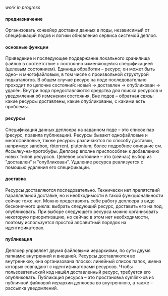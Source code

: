 _work in progress_


#### предназначение
Организовать конвейер доставки данных в поды,
независимый от спецификаций подов и логики обновления сервиса системой деплоя.

#### основные функции
Приведение и последующее поддержание локального хранилища файлов
в соответствие с постоянно изменяющейся спецификацией (целевым состоянием).
Единица обработки – ресурс; он может быть одно- и многофайловым,
в том числе с произвольной структурой подкаталогов.
В общем случае ресурс на поде последовательно проходит по цепочке состояний:
новый -> доставлен -> опубликован -> удалён.
Внутри пода предоставляются средства для поиска ресурсов и уведомления об изменении состояния.
Вне подов – обратная связь: какие ресурсы доставлены, какие опубликованы, с какими есть проблемы.

#### ресурсы
Спецификация данных деплоера на заданном поде – это список пар (ресурс, правила публикации).
Ресурсы бывают однофайловые и многофайловые, также ресурсы различаются по способу доставки,
например: sandbox, rbtorrent, plutonium; более подробное описание см. #ссылку-на-протобуфы.
Деплоер вполне приспособлен к добавлению новых типов ресурсов.
Целевое состояние – это (сейчас) выбор из "доставлен" и "опубликован".
Удаление ресурса реализуется с помощью удаления его спецификации.

#### доставка
Ресурсы доставляются последовательно. Технически нет препятствий параллельной доставке,
но и необходимости в такой функциональности сейчас тоже нет.
Можно представлять себе работу деплоера в виде бесконечного цикла:
выбрать следующий ресурс, доставить его на под, опубликовать.
При выборе следующего ресурса можно организовать некоторую приоритизацию,
но сейчас в этом нет необходимости, поэтому используется простой алфавитный порядок на идентификаторах.

#### публикация
Деплоер управляет двумя файловыми иерархиями, по сути двумя папками: внутренней и внешней.
Ресурсы доставляются во внутреннюю, она организована плоско: линейный список папок,
имена которых совпадают с идентификаторами ресурсов.
Чтобы пользовательский код нашёл доставленный ресурс, требуется его опубликовать.
Публикация ресурса – это простановка symlink-ов из публичной файловой иерархии деплоера во внутреннюю,
а также – рассылка уведомлений.
